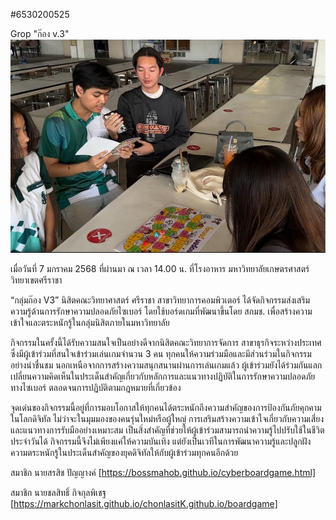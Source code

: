 #6530200525

Grop "ก๊อง v.3"
![boardgame](file/1fff0351-48b6-497d-9a01-b91b851ae2b2.jpg)

เมื่อวันที่ 7 มกราคม 2568 ที่ผ่านมา ณ เวลา 14.00 น. ที่โรงอาหาร มหาวิทยาลัยเกษตรศาสตร์ วิทยาเขตศรีราชา

“กลุ่มก๊อง V3” นิสิตคณะวิทยาศาสตร์ ศรีราชา สาขาวิทยาการคอมพิวเตอร์ ได้จัดกิจกรรมส่งเสริมความรู้ด้านการรักษาความปลอดภัยไซเบอร์ โดยใช้บอร์ดเกมที่พัฒนาขึ้นโดย สกมช. เพื่อสร้างความเข้าใจและตระหนักรู้ในกลุ่มนิสิตภายในมหาวิทยาลัย

กิจกรรมในครั้งนี้ได้รับความสนใจเป็นอย่างดีจากนิสิตคณะวิทยาการจัดการ สาขาธุรกิจระหว่างประเทศ ซึ่งมีผู้เข้าร่วมที่สนใจเข้าร่วมเล่นเกมจำนวน 3 คน ทุกคนให้ความร่วมมือและมีส่วนร่วมในกิจกรรมอย่างน่าชื่นชม นอกเหนือจากการสร้างความสนุกสนานผ่านการเล่นเกมแล้ว ผู้เข้าร่วมยังได้ร่วมกันแลกเปลี่ยนความคิดเห็นในประเด็นสำคัญเกี่ยวกับหลักการและแนวทางปฏิบัติในการรักษาความปลอดภัยทางไซเบอร์ ตลอดจนการปฏิบัติตามกฎหมายที่เกี่ยวข้อง

จุดเด่นของกิจกรรมนี้อยู่ที่การมอบโอกาสให้ทุกคนได้ตระหนักถึงความสำคัญของการป้องกันภัยคุกคามในโลกดิจิทัล ไม่ว่าจะในมุมมองของคนรุ่นใหม่หรือผู้ใหญ่ การเสริมสร้างความเข้าใจเกี่ยวกับความเสี่ยงและแนวทางการรับมืออย่างเหมาะสม เป็นสิ่งสำคัญที่ช่วยให้ผู้เข้าร่วมสามารถนำความรู้ไปปรับใช้ในชีวิตประจำวันได้ กิจกรรมนี้จึงไม่เพียงแค่ให้ความบันเทิง แต่ยังเป็นเวทีในการพัฒนาความรู้และปลูกฝังความตระหนักรู้ในประเด็นสำคัญของยุคดิจิทัลให้กับผู้เข้าร่วมทุกคนอีกด้วย


สมาชิก นายสรสิช ปัญญางค์ [https://bossmahob.github.io/cyberboardgame.html]

สมาชิก นายชลสิทธิ์ กิจกุลพิเชฐ [https://markchonlasit.github.io/chonlasitK.github.io/boardgame]
